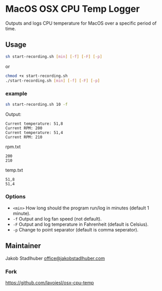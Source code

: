 # MacOS OSX CPU Temp Logger

Outputs and logs CPU temperature for MacOS over a specific period of time.

## Usage 

```bash
sh start-recording.sh [min] [-f] [-F] [-p]
```

or

```bash
chmod +x start-recording.sh
./start-recording.sh [min] [-f] [-F] [-p]
```


###  example

```bash
sh start-recording.sh 10 -f
```
Output:
```
Current temperature: 51,8
Current RPM: 200
Current temperature: 51,4
Current RPM: 210
```
rpm.txt
```
200
210
```

temp.txt
```
51,8
51,4
```
### Options

 * `<min>` How long should the program run/log in minutes (default 1 minute).
 * `-f` Output and log fan speed (not default).
 * `-F` Output and log temperature in Fahrenheit (default is Celsius).
 * `-p` Change to point separator (default is comma seperator).

## Maintainer 

Jakob Stadlhuber <office@jakobstadlhuber.com>

### Fork
 https://github.com/lavoiesl/osx-cpu-temp
